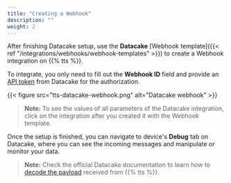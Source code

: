 ```yaml
---
title: "Creating a Webhook"
description: ""
weight: 2
---
```


After finishing Datacake setup, use the **Datacake** [Webhook template]({{< ref "/integrations/webhooks/webhook-templates" >}}) to create a Webhook integration on {{% tts %}}.

<!--more-->

To integrate, you only need to fill out the **Webhook ID** field and provide an [API token](https://docs.datacake.de/api/generate-access-token) from Datacake for the authorization.

{{< figure src="tts-datacake-webhook.png" alt="Datacake webhook" >}}

>**Note:** To see the values of all parameters of the Datacake integration, click on the integration after you created it with the Webhook template. 

Once the setup is finished, you can navigate to device's **Debug** tab on Datacake, where you can see the incoming messages and manipulate or monitor your data.

>**Note:** Check the official Datacake documentation to learn how to [decode the payload](https://docs.datacake.de/lorawan/payload-decoders) received from {{% tts %}}. 
